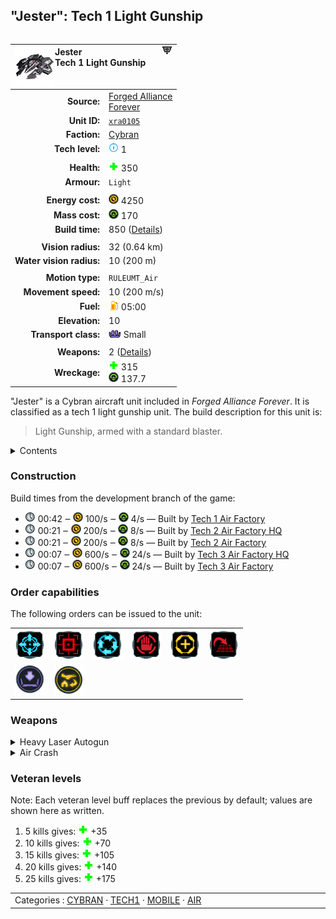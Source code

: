 "Jester": Tech 1 Light Gunship
----
<table align="right">
    <thead>
        <tr>
            <th align="left" colspan="2">
                <img align="left" src="icons/units/XRA0105_icon.png" title="Jester unit icon" /><img align="right" src="icons/strategicicons/icon_gunship1_directfire_rest.png" title="icon_gunship1_directfire" />Jester<br />Tech 1 Light Gunship
            </th>
        </tr>
    </thead>
    <tbody>
        <tr>
            <td align="right"><strong>Source:</strong></td>
            <td><a href="Forged Alliance Forever">Forged Alliance<br />Forever</a></td>
        </tr>
        <tr>
            <td align="right"><strong>Unit ID:</strong></td>
            <td><a href="https://github.com/FAForever/fa/D:/faf-development/fa/units/XRA0105/XRA0105_unit.bp"><code>xra0105</code></a></td>
        </tr>
        <tr>
            <td align="right"><strong>Faction:</strong></td>
            <td><a href="_categories.CYBRAN">Cybran</a></td>
        </tr>
        <tr>
            <td align="right"><strong>Tech level:</strong></td>
            <td><img src="icons/T1.png" title="Tech 1" /> 1</td>
        </tr>
        <tr><td align="center" colspan="2"></td></tr>
        <tr>
            <td align="right"><strong>Health:</strong></td>
            <td><img src="icons/health.png" title="Health" /> 350</td>
        </tr>
        <tr>
            <td align="right"><strong>Armour:</strong></td>
            <td><code>Light</code></td>
        </tr>
        <tr><td align="center" colspan="2"></td></tr>
        <tr>
            <td align="right"><strong>Energy cost:</strong></td>
            <td><img src="icons/energy.png" title="Energy" /> 4250</td>
        </tr>
        <tr>
            <td align="right"><strong>Mass cost:</strong></td>
            <td><img src="icons/mass.png" title="Mass" /> 170</td>
        </tr>
        <tr>
            <td align="right"><strong>Build time:</strong></td>
            <td>850 (<a href="#construction">Details</a>)</td>
        </tr>
        <tr><td align="center" colspan="2"></td></tr>
        <tr>
            <td align="right"><strong>Vision radius:</strong></td>
            <td> <span title="640 m, 0.40 mi">32 (0.64 km)</span></td>
        </tr>
        <tr>
            <td align="right"><strong>Water vision radius:</strong></td>
            <td> <span title="0.20 km, 0.12 mi">10 (200 m)</span></td>
        </tr>
        <tr><td align="center" colspan="2"></td></tr>
        <tr>
            <td align="right"><strong>Motion type:</strong></td>
            <td><code>RULEUMT_Air</code></td>
        </tr>
        <tr>
            <td align="right"><strong>Movement speed:</strong></td>
            <td> <span title="720 km/h, 447 mph">10 (200 m/s)</span></td>
        </tr>
        <tr>
            <td align="right"><strong>Fuel:</strong></td>
            <td><img src="icons/fuel.png" title="Fuel" /> 05:00</td>
        </tr>
        <tr>
            <td align="right"><strong>Elevation:</strong></td>
            <td>10</td>
        </tr>
        <tr>
            <td align="right"><strong>Transport class:</strong></td>
            <td><img src="icons/attached.png" title="Attached" /> Small</td>
        </tr>
        <tr><td align="center" colspan="2"></td></tr>
        <tr>
            <td align="right"><strong>Weapons:</strong></td>
            <td>2 (<a href="#weapons">Details</a>)</td>
        </tr>
        <tr>
            <td align="right"><strong>Wreckage:</strong></td>
            <td><img src="icons/health.png" title="Health" /> 315<br /><img src="icons/mass.png" title="Mass" /> 137.7</td>
        </tr>
    </tbody>
</table>

"Jester" is a Cybran aircraft unit included in *Forged Alliance Forever*.
It is classified as a tech 1 light gunship unit.
The build description for this unit is:

<blockquote>Light Gunship, armed with a standard blaster.</blockquote>

<details>
<summary>Contents</summary>

1. – <a href="#construction">Construction</a>
2. – <a href="#order-capabilities">Order capabilities</a>
3. – <a href="#weapons">Weapons</a>
4. – <a href="#veteran-levels">Veteran levels</a>
</details>

### Construction
Build times from the development branch of the game:
* <img src="icons/time.png" title="Time" /> 00:42 ‒ <img src="icons/energy.png" title="Energy" /> 100/s ‒ <img src="icons/mass.png" title="Mass" /> 4/s — Built by <a href="URB0102">Tech 1 Air Factory</a>
* <img src="icons/time.png" title="Time" /> 00:21 ‒ <img src="icons/energy.png" title="Energy" /> 200/s ‒ <img src="icons/mass.png" title="Mass" /> 8/s — Built by <a href="URB0202">Tech 2 Air Factory HQ</a>
* <img src="icons/time.png" title="Time" /> 00:21 ‒ <img src="icons/energy.png" title="Energy" /> 200/s ‒ <img src="icons/mass.png" title="Mass" /> 8/s — Built by <a href="ZRB9502">Tech 2 Air Factory</a>
* <img src="icons/time.png" title="Time" /> 00:07 ‒ <img src="icons/energy.png" title="Energy" /> 600/s ‒ <img src="icons/mass.png" title="Mass" /> 24/s — Built by <a href="URB0302">Tech 3 Air Factory HQ</a>
* <img src="icons/time.png" title="Time" /> 00:07 ‒ <img src="icons/energy.png" title="Energy" /> 600/s ‒ <img src="icons/mass.png" title="Mass" /> 24/s — Built by <a href="ZRB9602">Tech 3 Air Factory</a>

### Order capabilities
The following orders can be issued to the unit:
<table>
<td><img float="left" src="icons/orders/move.png" title="Move" /></td>
<td><img float="left" src="icons/orders/attack.png" title="Attack
Left click for attack order. Right click to toggle target priorities for sniping." /></td>
<td><img float="left" src="icons/orders/patrol.png" title="Patrol" /></td>
<td><img float="left" src="icons/orders/stop.png" title="Stop" /></td>
<td><img float="left" src="icons/orders/guard.png" title="Assist" /></td>
<td><img float="left" src="icons/orders/stand-ground.png" title="Fire State" /></td>
<tr>
<td><img float="left" src="icons/orders/load.png" title="Call Transport
Load into or onto another unit" /></td>
<td><img float="left" src="icons/orders/dock.png" title="Dock
Recall aircraft to nearest air staging facility for refueling and repairs" /></td>
</table>

### Weapons
<details>
<summary>Heavy Laser Autogun</summary>
<p>
    <table>
        <tr>
            <td align="right"><strong>Target type:</strong></td>
            <td><code>RULEWTT_Unit</code><br />(Anti-Surface, Low-Altidude Anti-Air)</td>
        </tr>
        <tr>
            <td align="right"><strong>Projectile:</strong></td>
            <td><a href="Projectiles#cdf-laser-heavy-03"><code>CDFLaserHeavy03</code></a></td>
        </tr>
        <tr>
            <td align="right"><strong>DPS estimate:</strong></td>
            <td>50 <span title="Note: This only counts listed stats.">(<u>?</u>)</span></td>
        </tr>
        <tr>
            <td align="right"><strong>Damage:</strong></td>
            <td>15 <span title="Note: This doesn't count some scripted effects.">(<u>?</u>)</span></td>
        </tr>
        <tr>
            <td align="right"><strong>Damage radius:</strong></td>
            <td>0</td>
        </tr>
        <tr>
            <td align="right"><strong>Damage type:</strong></td>
            <td><code>Normal</code></td>
        </tr>
        <tr>
            <td align="right"><strong>Max range:</strong></td>
            <td> <span title="0.40 km, 0.25 mi">20 (400 m)</span></td>
        </tr>
        <tr>
            <td align="right"><strong>Firing cycle:</strong></td>
            <td>Once every 0.3s <span title="Note: This doesn't count additional delays such as charging, reloading, and others.">(<u>?</u>)</span></td>
        </tr>
    </table>
</p>
</details>
<details>
<summary>Air Crash</summary>
<p>
    <table>
        <tr>
            <td align="right"><strong>Damage:</strong></td>
            <td>100</td>
        </tr>
        <tr>
            <td align="right"><strong>Damage radius:</strong></td>
            <td> <span title="0.02 km, 0.01 mi">1 (20 m)</span></td>
        </tr>
        <tr>
            <td align="right"><strong>Damage type:</strong></td>
            <td><code>Normal</code></td>
        </tr>
        <tr>
            <td align="right"><strong>Flags:</strong></td>
            <td>Damage friendly</td>
        </tr>
    </table>
</p>
</details>


### Veteran levels
Note: Each veteran level buff replaces the previous by default; values are shown here as written.

1. 5 kills gives: <img src="icons/health.png" title="Health" /> +35
2. 10 kills gives: <img src="icons/health.png" title="Health" /> +70
3. 15 kills gives: <img src="icons/health.png" title="Health" /> +105
4. 20 kills gives: <img src="icons/health.png" title="Health" /> +140
5. 25 kills gives: <img src="icons/health.png" title="Health" /> +175

<table align="center">
<td width="1215px">Categories : 
<a href="_categories.CYBRAN">CYBRAN</a> · 
<a href="_categories.TECH1">TECH1</a> · 
<a href="_categories.MOBILE">MOBILE</a> · 
<a href="_categories.AIR">AIR</a></td>
</table>
